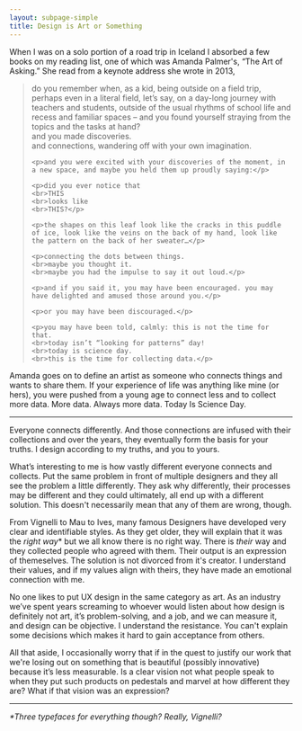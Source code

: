 ```yaml
---
layout: subpage-simple
title: Design is Art or Something
---
```

When I was on a solo portion of a road trip in Iceland I absorbed a few books on my reading list, one of which was Amanda Palmer's, “The Art of Asking.” She read from a keynote address she wrote in 2013,

<blockquote>
	<p>do you remember when, as a kid, being outside on a field trip, perhaps even in a literal field, let’s say, on a day-long journey with teachers and students, outside of the usual rhythms of school life and recess and familiar spaces – and you found yourself straying from the topics and the tasks at hand?
	<br>and you made discoveries.
	<br>and connections, wandering off with your own imagination.</p>

	<p>and you were excited with your discoveries of the moment, in a new space, and maybe you held them up proudly saying:</p>

	<p>did you ever notice that
	<br>THIS
	<br>looks like
	<br>THIS?</p>

	<p>the shapes on this leaf look like the cracks in this puddle of ice, look like the veins on the back of my hand, look like the pattern on the back of her sweater…</p>

	<p>connecting the dots between things.
	<br>maybe you thought it.
	<br>maybe you had the impulse to say it out loud.</p>

	<p>and if you said it, you may have been encouraged. you may have delighted and amused those around you.</p>

	<p>or you may have been discouraged.</p>

	<p>you may have been told, calmly: this is not the time for that.
	<br>today isn’t “looking for patterns” day!
	<br>today is science day.
	<br>this is the time for collecting data.</p>
</blockquote>

Amanda goes on to define an artist as someone who connects things and wants to share them. If your experience of life was anything like mine (or hers), you were pushed from a young age to connect less and to collect more data. More data. Always more data. Today Is Science Day.

<hr class="small">

Everyone connects differently. And those connections are infused with their collections and over the years, they eventually form the basis for your truths. I design according to my truths, and you to yours.

What’s interesting to me is how vastly different everyone connects and collects. Put the same problem in front of multiple designers and they all see the problem a little differently. They ask why differently, their processes may be different and they could ultimately, all end up with a different solution. This doesn't necessarily mean that any of them are wrong, though.

From Vignelli to Mau to Ives, many famous Designers have developed very clear and identifiable styles. As they get older, they will explain that it was the <em>right way</em>* but we all know there is no right way. There is <em>their</em> way and they collected people who agreed with them. Their output is an expression of themeselves. The solution is not divorced from it's creator. I understand their values, and if my values align with theirs, they have made an emotional connection with me.

No one likes to put UX design in the same category as art. As an industry we’ve spent years screaming to whoever would listen about how design is definitely not art, it’s problem-solving, and a job, and we can measure it, and design can be objective. I understand the resistance. You can't explain some decisions which makes it hard to gain acceptance from others.

All that aside, I occasionally worry that if in the quest to justify our work that we're losing out on something that is beautiful (possibly innovative) because it’s less measurable. Is a clear vision not what people speak to when they put such products on pedestals and marvel at how different they are? What if that vision was an expression?

<hr class="small">

<em>*Three typefaces for everything though? Really, Vignelli?</em>